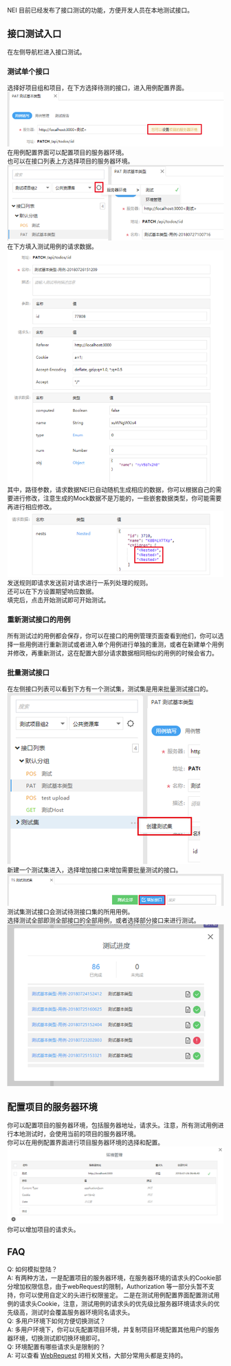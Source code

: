 NEI 目前已经发布了接口测试的功能，方便开发人员在本地测试接口。

## 接口测试入口
在左侧导航栏进入接口测试。  

### 测试单个接口
选择好项目组和项目，在下方选择待测的接口，进入用例配置界面。  
![](./res/interface_test/1.png)  
在用例配置界面可以配置项目的服务器环境。  
也可以在接口列表上方选择项目的服务器环境。  
![](./res/interface_test/2.png)  
在下方填入测试用例的请求数据。  
![](./res/interface_test/3.png)  
其中，路径参数，请求数据NEI已自动随机生成相应的数据，你可以根据自己的需要进行修改，注意生成的Mock数据不是万能的，一些嵌套数据类型，你可能需要再进行相应修改。  
![](./res/interface_test/7.png)  
发送规则即请求发送前对请求进行一系列处理的规则。  
还可以在下方设置期望响应数据。  
填完后，点击开始测试即可开始测试。

### 重新测试接口的用例
所有测试过的用例都会保存，你可以在接口的用例管理页面查看到他们，你可以选择一些用例进行重新测试或者进入单个用例进行单独的重测，或者在新建单个用例并修改，再重新测试，这在配置大部分请求数据相同相似的用例的时候会省力。

### 批量测试接口
在左侧接口列表可以看到下方有一个测试集，测试集是用来批量测试接口的。
![](./res/interface_test/4.png)  
新建一个测试集进入，选择增加接口来增加需要批量测试的接口。
![](./res/interface_test/8.png)  
测试集测试接口会测试待测接口集的所用用例。  
选择测试全部即测全部接口的全部用例，或者选择部分接口来进行测试。
![](./res/interface_test/5.png)  

## 配置项目的服务器环境
你可以配置项目的服务器环境，包括服务器地址，请求头。注意，所有测试用例进行本地测试时，会使用当前的项目的服务器环境。  
你可以在用例配置界面进行项目服务器环境的选择和配置。
![](./res/interface_test/6.png)  
你可以增加项目的请求头。


## FAQ
Q: 如何模拟登陆？  
A: 有两种方法，一是配置项目的服务器环境，在服务器环境的请求头的Cookie部分增加权限信息，由于webRequest的限制，Authorization 等一部分头暂不支持，你可以使用自定义的头进行权限鉴定。
二是在测试用例配置界面配置测试用例的请求头Cookie，注意，测试用例的请求头的优先级比服务器环境请求头的优先级高，测试时会覆盖服务器环境同名请求头。  
Q: 多用户环境下如何方便切换测试？  
A: 多用户环境下，你可以先配置项目环境，并复制项目环境配置其他用户的服务器环境，切换测试即切换环境即可。  
Q: 环境配置有哪些请求头是限制的？  
A: 可以查看 [WebRequest](https://developer.chrome.com/extensions/webRequest) 的相关文档，大部分常用头都是支持的。